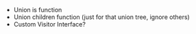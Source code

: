 - Union is function
- Union children function (just for that union tree, ignore others)
- Custom Visitor Interface?
